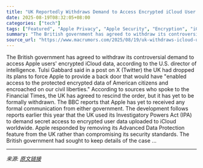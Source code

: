 ```yaml
---
title: "UK Reportedly Withdraws Demand to Access Encrypted iCloud User Data"
date: 2025-08-19T08:32:05+08:00
categories: ["tech"]
tags: ["Featured", "Apple Privacy", "Apple Security", "Encryption", "iCloud", "United Kingdom"]
summary: "The British government has agreed to withdraw its controversial demand to access Apple users' encrypted iCloud data, according to the U.S. director of intelligence. Tulsi Gabbard said in a post on X ("
source_url: "https://www.macrumors.com/2025/08/19/uk-withdraws-icloud-user-data-demand/"
---
```


The British government has agreed to withdraw its controversial demand to access Apple users' encrypted iCloud data, according to the U.S. director of intelligence. Tulsi Gabbard said in a post on X (Twitter) the UK had dropped its plans to force Apple to provide a back door that would have "enabled access to the protected encrypted data of American citizens and encroached on our civil liberties." According to sources who spoke to the Financial Times, the UK has agreed to rescind the order, but it has yet to be formally withdrawn. The BBC reports that Apple has yet to received any formal communication from either government. The development follows reports earlier this year that the UK used its Investigatory Powers Act (IPA) to demand secret access to encrypted user data uploaded to iCloud worldwide. Apple responded by removing its Advanced Data Protection feature from the UK rather than compromising its security standards. The British government had sought to keep details of the case ...

---

*来源: [原文链接](https://www.macrumors.com/2025/08/19/uk-withdraws-icloud-user-data-demand/)*
